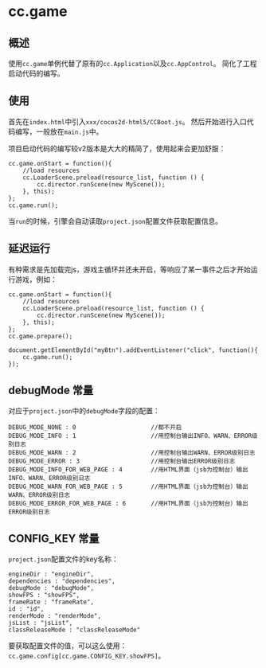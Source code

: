 # cc.game

## 概述

使用`cc.game`单例代替了原有的`cc.Application`以及`cc.AppControl`。
简化了工程启动代码的编写。

## 使用

首先在`index.html`中引入`xxx/cocos2d-html5/CCBoot.js`。
然后开始进行入口代码编写，一般放在`main.js`中。

项目启动代码的编写较v2版本是大大的精简了，使用起来会更加舒服：

```
cc.game.onStart = function(){
    //load resources
    cc.LoaderScene.preload(resource_list, function () {
        cc.director.runScene(new MyScene());
    }, this);
};
cc.game.run();
```

当`run`的时候，引擎会自动读取`project.json`配置文件获取配置信息。

## 延迟运行

有种需求是先加载完js，游戏主循环并还未开启，等响应了某一事件之后才开始运行游戏，例如：

```
cc.game.onStart = function(){
    //load resources
    cc.LoaderScene.preload(resource_list, function () {
        cc.director.runScene(new MyScene());
    }, this);
};
cc.game.prepare();

document.getElementById("myBtn").addEventListener("click", function(){
    cc.game.run();
});
```

## debugMode 常量

对应于`project.json`中的`debugMode`字段的配置：

```
DEBUG_MODE_NONE : 0                     //都不开启
DEBUG_MODE_INFO : 1                     //用控制台输出INFO、WARN、ERROR级别日志
DEBUG_MODE_WARN : 2                     //用控制台输出WARN、ERROR级别日志
DEBUG_MODE_ERROR : 3                    //用控制台输出ERROR级别日志
DEBUG_MODE_INFO_FOR_WEB_PAGE : 4        //用HTML界面（jsb为控制台）输出INFO、WARN、ERROR级别日志
DEBUG_MODE_WARN_FOR_WEB_PAGE : 5        //用HTML界面（jsb为控制台）输出WARN、ERROR级别日志
DEBUG_MODE_ERROR_FOR_WEB_PAGE : 6       //用HTML界面（jsb为控制台）输出ERROR级别日志
```

## CONFIG_KEY 常量

`project.json`配置文件的key名称：

```
engineDir : "engineDir",
dependencies : "dependencies",
debugMode : "debugMode",
showFPS : "showFPS",
frameRate : "frameRate",
id : "id",
renderMode : "renderMode",
jsList : "jsList",
classReleaseMode : "classReleaseMode"
```

要获取配置文件的值，可以这么使用：`cc.game.config[cc.game.CONFIG_KEY.showFPS]`。
